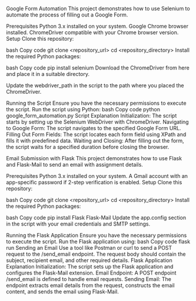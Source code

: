 Google Form Automation
This project demonstrates how to use Selenium to automate the process of filling out a Google Form.

Prerequisites
Python 3.x installed on your system.
Google Chrome browser installed.
ChromeDriver compatible with your Chrome browser version.
Setup
Clone this repository:

bash
Copy code
git clone <repository_url>
cd <repository_directory>
Install the required Python packages:

bash
Copy code
pip install selenium
Download the ChromeDriver from here and place it in a suitable directory.

Update the webdriver_path in the script to the path where you placed the ChromeDriver.

Running the Script
Ensure you have the necessary permissions to execute the script.
Run the script using Python:
bash
Copy code
python google_form_automation.py
Script Explanation
Initialization: The script starts by setting up the Selenium WebDriver with ChromeDriver.
Navigating to Google Form: The script navigates to the specified Google Form URL.
Filling Out Form Fields: The script locates each form field using XPath and fills it with predefined data.
Waiting and Closing: After filling out the form, the script waits for a specified duration before closing the browser.


Email Submission with Flask
This project demonstrates how to use Flask and Flask-Mail to send an email with assignment details.

Prerequisites
Python 3.x installed on your system.
A Gmail account with an app-specific password if 2-step verification is enabled.
Setup
Clone this repository:

bash
Copy code
git clone <repository_url>
cd <repository_directory>
Install the required Python packages:

bash
Copy code
pip install Flask Flask-Mail
Update the app.config section in the script with your email credentials and SMTP settings.

Running the Flask Application
Ensure you have the necessary permissions to execute the script.
Run the Flask application using:
bash
Copy code
flask run
Sending an Email
Use a tool like Postman or curl to send a POST request to the /send_email endpoint.
The request body should contain the subject, recipient email, and other required details.
Flask Application Explanation
Initialization: The script sets up the Flask application and configures the Flask-Mail extension.
Email Endpoint: A POST endpoint /send_email is defined to handle email requests.
Sending Email: The endpoint extracts email details from the request, constructs the email content, and sends the email using Flask-Mail.
